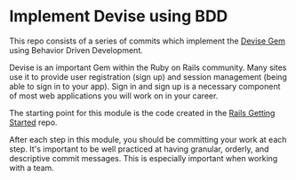 # Implement Devise using BDD

This repo consists of a series of commits which implement the [Devise Gem](https://github.com/plataformatec/devise) using Behavior Driven Development.

Devise is an important Gem within the Ruby on Rails community.  Many sites use it to provide user registration (sign up) and session management (being able to sign in to your app).  Sign in and sign up is a necessary component of most web applications you will work on in your career.

The starting point for this module is the code created in the [Rails Getting Started](https://github.com/software-academy/rails_getting_started_bdd) repo.

After each step in this module, you should be committing your work at each step.  It's important to be well practiced at having granular, orderly, and descriptive commit messages. This is especially important when working with a team.
